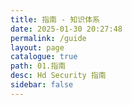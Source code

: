 ```yaml
---
title: 指南 - 知识体系
date: 2025-01-30 20:27:48
permalink: /guide
layout: page
catalogue: true
path: 01.指南
desc: Hd Security 指南
sidebar: false
---
```

